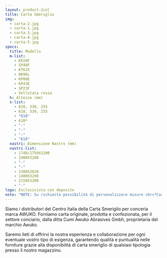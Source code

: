 ```yaml
---
layout: product-2col
title: Carta Smeriglio
img:
  - carta-2.jpg
  - carta-1.jpg
  - carta-3.jpg
  - carta-4.jpg
  - carta-5.jpg
specs:
  title: Modello
  m-list:
    - KP20F
    - SP40F
    - KT62X
    - OK96L
    - KP80E
    - KP43E
    - SP23F
    - Vellutata rossa
  h: Altezze (mm)
  s-list:
    - 610, 330, 255
    - 610, 330, 255
    - "610"
    - 610*
    - "-"
    - "-"
    - "-"
    - "610"
  nastri: Dimensione Nastro (mm)
  nastri-list:
    - 1740/1750X3200
    - 1900X3200
    - "-"
    - "-"
    - 1380X2620
    - 1400X3200
    - 2150X3200
    - "-"
logo: Esclusivista con deposito
note: "NOTE: Su richiesta possibilità di personalizzare misure <br>*Carta telata di cotone per lucidatura pelli"
---
```


Siamo i distributori del Centro Italia della Carta Smeriglio per conceria marca AWUKO. Forniamo carta originale, prodotta e confezionata, per il settore conciario, dalla ditta Cumi Awuko Abrasives Gmbh, proprietaria del marchio Awuko.

Saremo lieti di offrirvi la nostra esperienza e collaborazione per ogni eventuale vostro tipo di esigenza, garantendo qualità e puntualità nelle forniture grazie alla disponibilità di carta smeriglio di qualsiasi tipologia presso il nostro magazzino.
